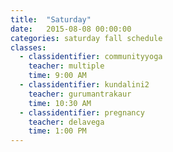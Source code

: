 ```yaml
---
title:  "Saturday"
date:   2015-08-08 00:00:00
categories: saturday fall schedule
classes:
  - classidentifier: communityyoga
    teacher: multiple
    time: 9:00 AM
  - classidentifier: kundalini2
    teacher: gurumantrakaur
    time: 10:30 AM
  - classidentifier: pregnancy
    teacher: delavega
    time: 1:00 PM
---
```

